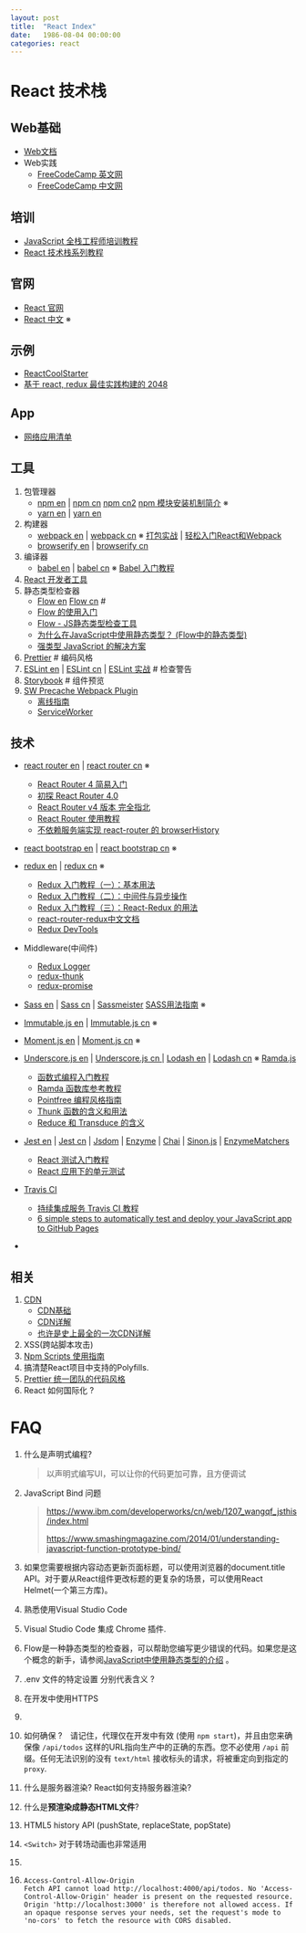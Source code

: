 ```yaml
---
layout: post
title:  "React Index"
date:   1986-08-04 00:00:00
categories: react
---
```


# React 技术栈

## Web基础

- [Web文档](https://developer.mozilla.org/zh-CN/)
- Web实践
  - [FreeCodeCamp 英文网](https://www.freecodecamp.org)
  - [FreeCodeCamp 中文网](https://www.freecodecamp.cn)

## 培训

* [JavaScript 全栈工程师培训教程](http://www.ruanyifeng.com/blog/2016/11/javascript.html)
* [React 技术栈系列教程](http://www.ruanyifeng.com/blog/2016/09/react-technology-stack.html)

## 官网

* [React 官网](https://reactjs.org/)
* [React 中文](https://doc.react-china.org/) ※

## 示例

* [ReactCoolStarter](https://github.com/wellyshen/react-cool-starter)
* [基于 react, redux 最佳实践构建的 2048](https://segmentfault.com/a/1190000011522870)

## App

* [网络应用清单](https://developers.google.com/web/fundamentals/web-app-manifest/)

## 工具 

1. 包管理器
   - [npm en](https://www.npmjs.com/) | [npm cn](https://www.npmjs.com.cn/) [npm cn2](https://www.kancloud.cn/shellway/npm-doc/199982) [npm 模块安装机制简介](http://www.ruanyifeng.com/blog/2016/01/npm-install.html) ※
   - [yarn en](https://yarnpkg.com) | [yarn en](https://yarn.bootcss.com)
2. 构建器
   - [webpack en](https://webpack.js.org/) | [webpack cn](https://www.webpackjs.com/) ※ [打包实战](https://zhuanlan.zhihu.com/p/27046322) | [轻松入门React和Webpack](https://segmentfault.com/a/1190000002767365)
   - [browserify en](http://browserify.org/) | [browserify cn](http://zhaoda.net/2015/10/16/browserify-guide/)
3. 编译器
   - [babel en](https://babeljs.io/) | [babel cn](https://babeljs.cn/) ※ [Babel 入门教程](http://www.ruanyifeng.com/blog/2016/01/babel.html) 
4. [React 开发者工具](https://github.com/facebook/react-devtools) 
5. 静态类型检查器
   * [Flow en](https://flow.org/) [Flow cn](https://zhenyong.github.io/flowtype/) # 
   * [Flow 的使用入门](https://zhuanlan.zhihu.com/p/26204569) 
   * [Flow - JS静态类型检查工具](https://segmentfault.com/a/1190000008088489) 
   * [为什么在JavaScript中使用静态类型？ (Flow中的静态类型)](http://www.zcfy.cc/article/why-use-static-types-in-javascript-a-4-part-primer-on-static-typing-with-flow-3926.html) 
   * [强类型 JavaScript 的解决方案](http://www.ruanyifeng.com/blog/2015/02/strong-typing-javascript.html) 
6. [Prettier](https://prettier.io/) # 编码风格
7. [ESLint en](https://eslint.org/) | [ESLint cn](http://eslint.cn) | [ESLint 实战](https://github.com/ruanyf/jstraining/blob/master/demos/README.md#eslint) # 检查警告
8. [Storybook](https://storybook.js.org/) # 组件预览
9. [SW Precache Webpack Plugin](https://github.com/goldhand/sw-precache-webpack-plugin)
   * [离线指南](https://developers.google.com/web/fundamentals/instant-and-offline/offline-cookbook/#cache-falling-back-to-network)
   * [ServiceWorker](https://developers.google.com/web/fundamentals/primers/service-workers/)

## 技术

* [react router en](https://reacttraining.com/react-router/) | [react router cn](http://reacttraining.cn/) ※
  * [React Router 4 简易入门](https://segmentfault.com/a/1190000010174260)
  * [初探 React Router 4.0](https://www.jianshu.com/p/e3adc9b5f75c) 
  * [React Router v4 版本 完全指北](http://www.zcfy.cc/article/react-router-v4-the-complete-guide-mdash-sitepoint-4448.html) 
  * [React Router 使用教程](http://www.ruanyifeng.com/blog/2016/05/react_router.html) 
  * [不依赖服务端实现 react-router 的 browserHistory](https://github.com/LoeiFy/Recordum/issues/15) 
* [react bootstrap en](https://react-bootstrap.github.io) | [react bootstrap cn](http://react-bootstrap.cn/index.html) ※
* [redux en](https://redux.js.org/) | [redux cn](http://cn.redux.js.org/) ※
  * [Redux 入门教程（一）：基本用法](http://www.ruanyifeng.com/blog/2016/09/redux_tutorial_part_one_basic_usages.html) 
  * [Redux 入门教程（二）：中间件与异步操作](http://www.ruanyifeng.com/blog/2016/09/redux_tutorial_part_two_async_operations.html) 
  * [Redux 入门教程（三）：React-Redux 的用法](http://www.ruanyifeng.com/blog/2016/09/redux_tutorial_part_three_react-redux.html)  
  * [react-router-redux中文文档](http://8dou5che.com/2017/10/24/react-router-redux/) 
  * [Redux DevTools](https://github.com/gaearon/redux-devtools) 
* Middleware(中间件)
  * [Redux Logger](https://github.com/evgenyrodionov/redux-logger) 
  * [redux-thunk]()
  * [redux-promise]() 
* [Sass en](http://sass-lang.com/) | [Sass cn](http://www.sasschina.com/) | [Sassmeister](https://www.sassmeister.com) [SASS用法指南](http://www.ruanyifeng.com/blog/2012/06/sass.html) ※



* [Immutable.js en](https://facebook.github.io/immutable-js/) | [Immutable.js cn](http://www.baizn.cn/2016/09/23/Immutable-js%E4%B8%AD%E6%96%87API%E6%96%87%E6%A1%A3-%E6%8C%81%E7%BB%AD%E6%9B%B4%E6%96%B0/) ※
* [Moment.js en](http://momentjs.com/) | [Moment.js cn](http://momentjs.cn) ※
* [Underscore.js en](http://underscorejs.org/) | [Underscore.js cn ](http://www.bootcss.com/p/underscore/) | [Lodash en](https://lodash.com/) | [Lodash cn](http://lodashjs.com/docs/) ※ [Ramda.js](http://ramdajs.com/) 

  * [函数式编程入门教程](http://www.ruanyifeng.com/blog/2017/02/fp-tutorial.html) 
  * [Ramda 函数库参考教程](http://www.ruanyifeng.com/blog/2017/03/ramda.html)  
  * [Pointfree 编程风格指南](http://www.ruanyifeng.com/blog/2017/03/pointfree.html) 
  * [Thunk 函数的含义和用法](http://www.ruanyifeng.com/blog/2015/05/thunk.html) 
  * [Reduce 和 Transduce 的含义](http://www.ruanyifeng.com/blog/2017/03/reduce_transduce.html) 
* [Jest en](https://facebook.github.io/jest/) | [Jest cn](http://facebook.github.io/jest/zh-Hans/) | [Jsdom](https://github.com/jsdom/jsdom) | [Enzyme](http://airbnb.io/enzyme/) | [Chai](http://chaijs.com/) | [Sinon.js](http://sinonjs.org/) | [EnzymeMatchers](https://github.com/blainekasten/enzyme-matchers)

  * [React 测试入门教程](http://www.ruanyifeng.com/blog/2016/02/react-testing-tutorial.html)
  * [React 应用下的单元测试](http://www.aliued.com/?p=4095) 
* [Travis CI](https://travis-ci.org/)

  * [持续集成服务 Travis CI 教程](http://www.ruanyifeng.com/blog/2017/12/travis_ci_tutorial.html)
  * [6 simple steps to automatically test and deploy your JavaScript app to GitHub Pages](https://medium.com/@bezgachev/6-simple-steps-to-automatically-test-and-deploy-your-javascript-app-to-github-pages-c4c32a34bcb1) 
* ​

## 相关

1. [CDN](https://www.zhihu.com/question/37353035)
   * [CDN基础](http://www.cnblogs.com/pengjunhao/p/7269329.html)
   * [CDN详解](https://segmentfault.com/a/1190000010631404)
   * [也许是史上最全的一次CDN详解](https://zhuanlan.zhihu.com/p/28940451)
2. XSS(跨站脚本攻击)
3. [Npm Scripts 使用指南](http://www.ruanyifeng.com/blog/2016/10/npm_scripts.html)
4. 搞清楚React项目中支持的Polyfills.
5. [Prettier 统一团队的代码风格](http://react-china.org/t/prettier/11498)
6. React 如何国际化 ?

# FAQ

1. 什么是声明式编程?

   > 以声明式编写UI，可以让你的代码更加可靠，且方便调试

2. JavaScript Bind 问题

   > <https://www.ibm.com/developerworks/cn/web/1207_wangqf_jsthis/index.html>
   >
   > <https://www.smashingmagazine.com/2014/01/understanding-javascript-function-prototype-bind/>

3. 如果您需要根据内容动态更新页面标题，可以使用浏览器的document.title API。对于要从React组件更改标题的更复杂的场景，可以使用React Helmet(一个第三方库)。

4. 熟悉使用Visual Studio Code

5. Visual Studio Code 集成 Chrome 插件.

6. Flow是一种静态类型的检查器，可以帮助您编写更少错误的代码。如果您是这个概念的新手，请参阅[JavaScript中使用静态类型的介绍](https://medium.com/@preethikasireddy/why-use-static-types-in-javascript-part-1-8382da1e0adb) 。

7. .env 文件的特定设置 分别代表含义 ?

8. 在开发中使用HTTPS

9. ​

10. 如何确保 ?　请记住，代理仅在开发中有效 (使用 `npm start`)，并且由您来确保像 `/api/todos` 这样的URL指向生产中的正确的东西。您不必使用 `/api` 前缀。任何无法识别的没有 `text/html` 接收标头的请求，将被重定向到指定的 `proxy`.

11. 什么是服务器渲染? React如何支持服务器渲染?

12. 什么是**预渲染成静态HTML文件**?

13. HTML5 history API (pushState, replaceState, popState)

14. `<Switch>` 对于转场动画也非常适用

15. ​

16. ```
    Access-Control-Allow-Origin
    Fetch API cannot load http://localhost:4000/api/todos. No 'Access-Control-Allow-Origin' header is present on the requested resource. Origin 'http://localhost:3000' is therefore not allowed access. If an opaque response serves your needs, set the request's mode to 'no-cors' to fetch the resource with CORS disabled.
    ```











